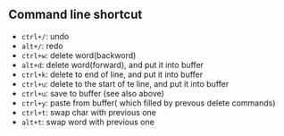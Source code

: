 ## Command line shortcut

* `ctrl+/`: undo
* `alt+/`: redo
* `ctrl+w`: delete word(backword)
* `alt+d`: delete word(forward), and put it into buffer
* `ctrl+k`: delete to end of line, and put it into buffer
* `ctrl+u`: delete to the start of te line, and put it into buffer
* `ctrl+u`: save to buffer (see also above)
* `ctrl+y`: paste from buffer( which filled by prevous delete commands)
* `ctrl+t`: swap char with previous one
* `alt+t`: swap word with previous one
